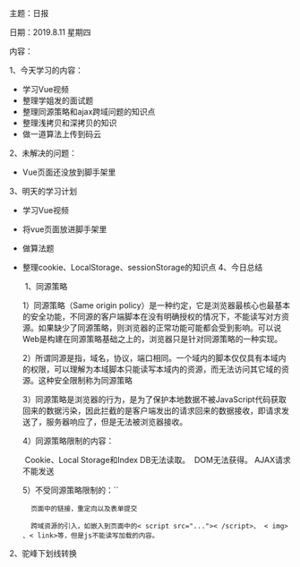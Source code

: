 主题：日报

日期：2019.8.11  星期四

内容：

1、今天学习的内容：

- 学习Vue视频
- 整理学姐发的面试题
- 整理同源策略和ajax跨域问题的知识点
- 整理浅拷贝和深拷贝的知识
- 做一道算法上传到码云

2、未解决的问题：

- Vue页面还没放到脚手架里

3、明天的学习计划

- 学习Vue视频

- 将vue页面放进脚手架里

- 做算法题

- 整理cookie、LocalStorage、sessionStorage的知识点
  4、今日总结

  ​	1、同源策略

  1）同源策略（Same origin policy）是一种约定，它是浏览器最核心也最基本的安全功能，不同源的客户端脚本在没有明确授权的情况下，不能读写对方资源。如果缺少了同源策略，则浏览器的正常功能可能都会受到影响。可以说Web是构建在同源策略基础之上的，浏览器只是针对同源策略的一种实现。

  2）所谓同源是指，域名，协议，端口相同。一个域内的脚本仅仅具有本域内的权限，可以理解为本域脚本只能读写本域内的资源，而无法访问其它域的资源。这种安全限制称为同源策略

  3）同源策略是浏览器的行为，是为了保护本地数据不被JavaScript代码获取回来的数据污染，因此拦截的是客户端发出的请求回来的数据接收，即请求发送了，服务器响应了，但是无法被浏览器接收。

  4）同源策略限制的内容：

  ​		Cookie、Local Storage和Index DB无法读取。
  ​		DOM无法获得。
  ​		AJAX请求不能发送

  5）不受同源策略限制的：``

   		页面中的链接，重定向以及表单提交

   		跨域资源的引入，如嵌入到页面中的< script src="...">< /script>、 < img> 、< link>等，但是js不能读写加载的内容。

2、驼峰下划线转换

<script>
        //下划线转换为驼峰
        function toTuo(b) {
            return b.replace(/\_(\w)/g, function (a, letter) {
                return letter.toUpperCase();
            });
        }
        //驼峰转换为下划线
function toLine(a) {
return a.replace(/([A-Z])/g, "_$1").toLowerCase();
        }
        let a = 'aBdaNf';
        console.log(toLine(a));
        let b = 'a_b2_345_c2345';
        console.log(toTuo(b));


 3、深拷贝和浅拷贝

深复制和浅复制只针对像 Object, Array 这样的复杂对象的

**浅拷贝**就是拷贝指向对象的指针，即：拷贝出来的目标对象的指针和源对象的指针指向的内存空间是同一块空间。只是一种简单的拷贝，让几个对象公用一个内存。两个对象指向同一个地址，修改其中一个对象的属性，另一个对象相对应的属性也会改变。


<script>
        //下划线转换为驼峰
        function toTuo(b) {
            return b.replace(/\_(\w)/g, function (a, letter) {
                return letter.toUpperCase();
            });
        }
        //驼峰转换为下划线
function toLine(a) {
return a.replace(/([A-Z])/g, "_$1").toLowerCase();
        }
        let a = 'aBdaNf';
        console.log(toLine(a));
        let b = 'a_b2_345_c2345';
        console.log(toTuo(b));


**深拷贝**指的是拷贝对象的具体内容，其内容地址是自助分配的，拷贝结束之后，内存中的值完全相同，但是内存的地址是不一样的，两个对象之间互不影响，也互不干涉。两个对象对应两个不同的地址，修改一个对象的属性，不会改变另一个对象的属性。

